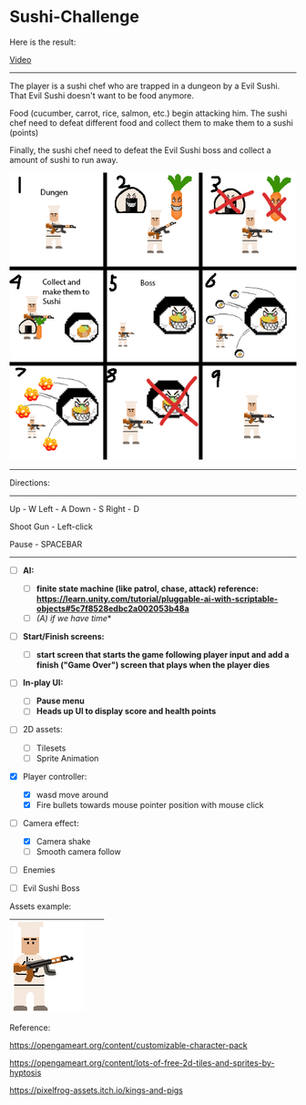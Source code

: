 # Sushi-Challenge

Here is the result:

[Video](https://vimeo.com/907269317?share=copy)

-------------------

The player is a sushi chef who are trapped in a dungeon by a Evil Sushi. That Evil Sushi doesn't want to be food anymore.

Food (cucumber, carrot, rice, salmon, etc.) begin attacking him. The sushi chef need to defeat different food and collect them to make them to a sushi (points)

Finally, the sushi chef need to defeat the Evil Sushi boss and collect a amount of sushi to run away.

![sushiChief](images/examples/rules.png)

**********
Directions:
**********
Up        - W 
Left      - A
Down      - S 
Right     - D 

Shoot Gun - Left-click

Pause     - SPACEBAR
**********

- [ ] **AI:**
  - [ ] **finite state machine (like patrol, chase, attack) reference: https://learn.unity.com/tutorial/pluggable-ai-with-scriptable-objects#5c7f8528edbc2a002053b48a**
  - [ ]  **(A*) if we have time**
- [ ] **Start/Finish screens:**
  - [ ] **start screen that starts the game following player input and add a finish ("Game Over") screen that plays when the player dies**
- [ ] **In-play UI:**
  - [ ] **Pause menu**
  - [ ] **Heads up UI to display score and health points**
- [ ] 2D assets:
  - [ ] Tilesets
  - [ ] Sprite Animation
- [x] Player controller:
  - [x] wasd move around
  - [x] Fire bullets towards mouse pointer position with mouse click
- [ ] Camera effect:

  - [x] Camera shake
  - [ ] Smooth camera follow
- [ ] Enemies
- [ ] Evil Sushi Boss

Assets example:

| ![sushiChief](images/examples/sushiChief.png) |      |      |
| :-------------------------------------------: | ---- | ---- |



Reference:

https://opengameart.org/content/customizable-character-pack

https://opengameart.org/content/lots-of-free-2d-tiles-and-sprites-by-hyptosis

https://pixelfrog-assets.itch.io/kings-and-pigs

